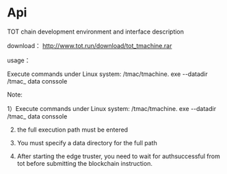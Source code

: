 # Api
TOT chain development environment and interface description

download： http://www.tot.run/download/tot_tmachine.rar

usage：

Execute commands under Linux system:   /tmac/tmachine. exe --datadir /tmac_ data conssole

Note:

1）Execute commands under Linux system:   /tmac/tmachine. exe --datadir /tmac_ data conssole

2) the full execution path must be entered

3) You must specify a data directory for the full path

4) After starting the edge truster, you need to wait for authsuccessful from tot before submitting the blockchain instruction.
